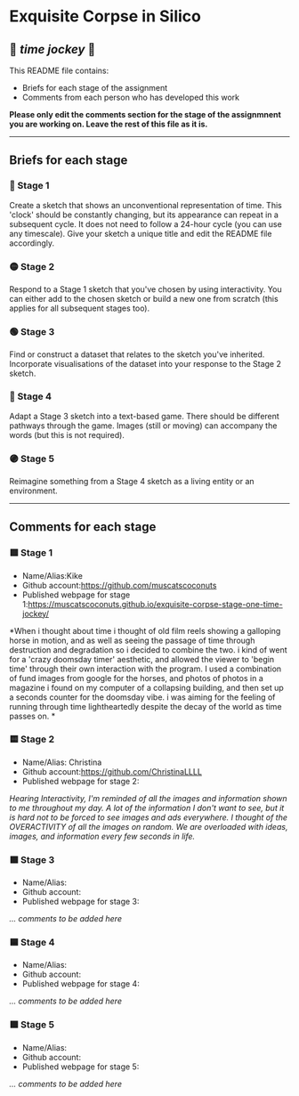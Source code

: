 # Exquisite Corpse in Silico
## 🔻 *time jockey* 🔻

This README file contains:
- Briefs for each stage of the assignment
- Comments from each person who has developed this work

**Please only edit the comments section for the stage of the assignmnent you are working on. Leave the rest of this file as it is.**

*****
## Briefs for each stage

### 🔴 Stage 1
Create a sketch that shows an unconventional representation of time. This 'clock' should be constantly changing, but its appearance can repeat in a subsequent cycle. It does not need to follow a 24-hour cycle (you can use any timescale). Give your sketch a unique title and edit the README file accordingly.

### 🟡 Stage 2
Respond to a Stage 1 sketch that you've chosen by using interactivity. You can either add to the chosen sketch or build a new one from scratch (this applies for all subsequent stages too).

### 🟢 Stage 3
Find or construct a dataset that relates to the sketch you've inherited. Incorporate visualisations of the dataset into your response to the Stage 2 sketch.

### 🔵 Stage 4
Adapt a Stage 3 sketch into a text-based game. There should be different pathways through the game. Images (still or moving) can accompany the words (but this is not required).

### 🟣 Stage 5
Reimagine something from a Stage 4 sketch as a living entity or an environment.

*****
## Comments for each stage

### 🟥 Stage 1
- Name/Alias:Kike
- Github account:https://github.com/muscatscoconuts
- Published webpage for stage 1:https://muscatscoconuts.github.io/exquisite-corpse-stage-one-time-jockey/

*When i thought about time i thought of old film reels showing a galloping horse in motion, and as well as seeing the passage of time through destruction and degradation so i decided to combine the two. i kind of went for a 'crazy doomsday timer' aesthetic, and allowed the viewer to 'begin time' through their own interaction with the program. I used a combination of fund images from google for the horses, and photos of photos in a magazine i found on my computer of a collapsing building, and then set up a seconds counter for the doomsday vibe. i was aiming for the feeling of running through time lightheartedly despite the decay of the world as time passes on. *

### 🟨 Stage 2
- Name/Alias: Christina 
- Github account:https://github.com/ChristinaLLLL
- Published webpage for stage 2:

*Hearing Interactivity, I'm reminded of all the images and information shown to me throughout my day.  A lot of the information I don't want to see, but it is hard not to be forced to see images and ads everywhere.  I thought of the OVERACTIVITY of all the images on random.  We are overloaded with ideas, images, and information every few seconds in life.*  

### 🟩 Stage 3
- Name/Alias:
- Github account:
- Published webpage for stage 3:

*... comments to be added here*

### 🟦 Stage 4
- Name/Alias:
- Github account:
- Published webpage for stage 4:

*... comments to be added here*

### 🟪 Stage 5
- Name/Alias:
- Github account:
- Published webpage for stage 5:

*... comments to be added here*
